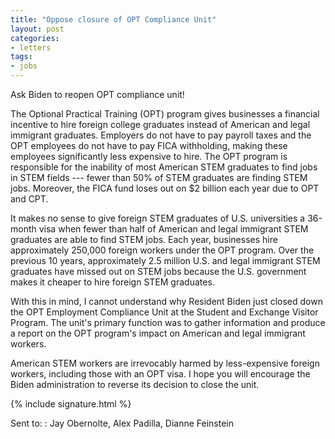 ```yaml
---
title: "Oppose closure of OPT Compliance Unit"
layout: post
categories:
- letters
tags:
- jobs
---
```


Ask Biden to reopen OPT compliance unit!

The Optional Practical Training (OPT) program gives businesses a financial incentive to hire foreign college graduates instead of American and legal immigrant graduates. Employers do not have to pay payroll taxes and the OPT employees do not have to pay FICA withholding, making these employees significantly less expensive to hire. The OPT program is responsible for the inability of most American STEM graduates to find jobs in STEM fields --- fewer than 50% of STEM graduates are finding STEM jobs. Moreover, the FICA fund loses out on $2 billion each year due to OPT and CPT.

It makes no sense to give foreign STEM graduates of U.S. universities a 36-month visa when fewer than half of American and legal immigrant STEM graduates are able to find STEM jobs. Each year, businesses hire approximately 250,000 foreign workers under the OPT program. Over the previous 10 years, approximately 2.5 million U.S. and legal immigrant STEM graduates have missed out on STEM jobs because the U.S. government makes it cheaper to hire foreign STEM graduates.

With this in mind, I cannot understand why Resident Biden just closed down the OPT Employment Compliance Unit at the Student and Exchange Visitor Program. The unit's primary function was to gather information and produce a report on the OPT program's impact on American and legal immigrant workers.

American STEM workers are irrevocably harmed by less-expensive foreign workers, including those with an OPT visa. I hope you will encourage the Biden administration to reverse its decision to close the unit.

{% include signature.html %}

Sent to:
: Jay Obernolte, Alex Padilla, Dianne Feinstein
